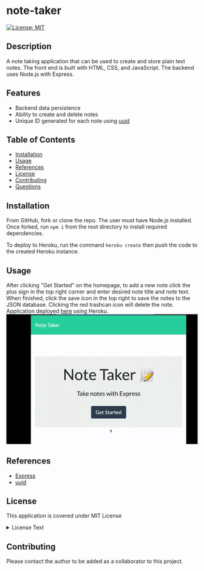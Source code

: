 # note-taker

[![License: MIT](https://img.shields.io/badge/License-MIT-yellow.svg)](https://opensource.org/licenses/MIT)

## Description

A note taking application that can be used to create and store plain text notes. The front end is built with HTML, CSS, and JavaScript. The backend uses Node.js with Express.  

## Features

* Backend data persistence 
* Ability to create and delete notes
* Unique ID generated for each note using [uuid](https://www.npmjs.com/package/uuid)

## Table of Contents

- [Installation](#Installation)
- [Usage](#Usage)
- [References](#Refrences)
- [License](#license)
- [Contributing](#Contributing)
- [Questions](#Questions)

## Installation

From GitHub, fork or clone the repo. The user must have Node.js installed. Once forked, run `npm i` from the root directory to install required dependencies.

To deploy to Heroku, run the command `heroku create` then push the code to the created Heroku instance.

## Usage

After clicking "Get Started" on the homepage, to add a new note click the plus sign in the top right corner and enter desired note title and note text. When finished, click the save icon in the top right to save the notes to the JSON database. Clicking the red trashcan icon will delete the note. Application deployed [here](
https://note-taker-dplyed.herokuapp.com/) using Heroku.
![](./public/assets/note-video.gif)

## References

* [Express](https://expressjs.com/)
* [uuid](https://www.npmjs.com/package/uuid)

## License

This application is covered under MIT License

  <details>
    <summary>
      License Text
    </summary> 
 
  Copyright (c) 2022 a-donati
  
  Permission is hereby granted, free of charge, to any person obtaining a copy
  of this software and associated documentation files (the "Software"), to deal
  in the Software without restriction, including without limitation the rights
  to use, copy, modify, merge, publish, distribute, sublicense, and/or sell
  copies of the Software, and to permit persons to whom the Software is
  furnished to do so, subject to the following conditions:
        
  The above copyright notice and this permission notice shall be included in all
  copies or substantial portions of the Software.
        
  THE SOFTWARE IS PROVIDED "AS IS", WITHOUT WARRANTY OF ANY KIND, EXPRESS OR
  IMPLIED, INCLUDING BUT NOT LIMITED TO THE WARRANTIES OF MERCHANTABILITY,
  FITNESS FOR A PARTICULAR PURPOSE AND NONINFRINGEMENT. IN NO EVENT SHALL THE
  AUTHORS OR COPYRIGHT HOLDERS BE LIABLE FOR ANY CLAIM, DAMAGES OR OTHER
  LIABILITY, WHETHER IN AN ACTION OF CONTRACT, TORT OR OTHERWISE, ARISING FROM,
  OUT OF OR IN CONNECTION WITH THE SOFTWARE OR THE USE OR OTHER DEALINGS IN THE
  SOFTWARE.

  </details>


## Contributing

Please contact the author to be added as a collaborator to this project.
